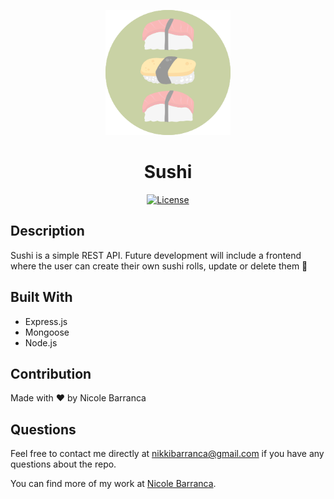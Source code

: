 <p align="center">
  <a href="" rel="noopener">
 <img width=200px height=200px src="assets/images/Sushi-Logo.png" alt="Project logo"></a>
</p>

<h1 align="center">Sushi</h1>

<div align="center">

<a href="https://opensource.org/licenses/MIT">![License](https://img.shields.io/badge/License-MIT-green.svg)</a>

</div>

## Description

Sushi is a simple REST API. Future development will include a frontend where the user can create their own sushi rolls, update or delete them 🍱

## Built With

- Express.js
- Mongoose
- Node.js

## Contribution

Made with ❤️ by Nicole Barranca

## Questions

Feel free to contact me directly at nikkibarranca@gmail.com if you have any questions about the repo.

You can find more of my work at [Nicole Barranca](https://github.com/NicoleBarranca).
